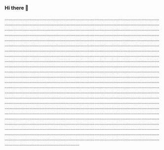 ### Hi there 👋

............................................................................................................................................................................................................................................................................................................................................................................................................................................................................................................................................................................................................................................................................................................................................................................................................................................................................................................................................................................................................................................................................................................................................................................................................................................................................................................................................................................................................................................................................................................................................................................................................................................................................................................................................................................................................................................................................................................................................................................................................................................................................................................................................................................................................................................................................................................................................................................................................................................................................................................................................................................................................................................................................................................................................................................................................................................................................................................................................................................................................................................................................................................................................................